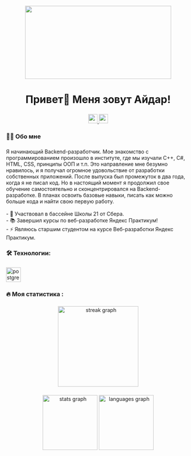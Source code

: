 
<br clear="both">

<div align="center">
  <img height="200" width="400" src="https://blog.jetbrains.com/wp-content/uploads/2021/02/Go_8001611039611515.gif"  />
</div>

###

<h1 align="center">Привет👋 Меня зовут Айдар!</h1>

###

<div align="center">
  <a href="mailto:eredinhawk@gmail.com" target="_blank">
    <img src="https://img.shields.io/badge/Gmail-D14836?style=for-the-badge&logo=gmail&logoColor=white" height="25" alt="gmail logo"  />
  </a>
  <img src="https://visitor-badge.laobi.icu/badge?page_id=filimonovalexey.filimonovalexey&" height="25" />
</div>

###

<h3 align="left">👩‍💻  Обо мне</h3>

###

<p align="left">Я начинающий Backend-разработчик. Мое знакомство с программированием произошло в институте, где мы изучали C++, C#, HTML, CSS, принципы ООП и т.п. Это направление мне безумно нравилось, и я получал огромное удовольствие от разработки собственных приложений. После выпуска был промежуток в два года, когда я не писал код. Но в настоящий момент я продолжил свое обучение самостоятельно и сконцентрировался на Backend-разработке. В планах освоить базовые навыки, писать как можно больше кода и найти свою первую работу.
<br><br>- 🔭 Участвовал в бассейне Школы 21 от Сбера.<br>- 📚 Завершил курсы по веб-разработке Яндекс Практикум!<br>- ⚡ Являюсь старшим студентом на курсе Веб-разработки Яндекс Практикум.</p>

###

<h3 align="left">🛠 Технологии:</h3>

###

<div align="left">
  <img src="https://skillicons.dev/icons?i=postgres" height="40" alt="postgresql logo"  />
</div>

###

<h3 align="left">🔥   Моя статистика :</h3>

###

<div align="center">
  <img src="https://streak-stats.demolab.com?user=filimonovalexey&locale=en&mode=daily&theme=dark&hide_border=false&border_radius=5&order=3" height="220" alt="streak graph"  />
</div>

###

<div align="center">
  <img src="https://github-readme-stats.vercel.app/api?username=filimonovalexey&hide_title=false&hide_rank=false&show_icons=true&include_all_commits=true&count_private=true&disable_animations=false&theme=dracula&locale=en&hide_border=false&order=1" height="150" alt="stats graph"  />
  <img src="https://github-readme-stats.vercel.app/api/top-langs?username=filimonovalexey&locale=en&hide_title=false&layout=compact&card_width=320&langs_count=5&theme=dracula&hide_border=false&order=2" height="150" alt="languages graph"  />
</div>

###
